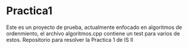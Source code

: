 # Practica1
Este es un proyecto de prueba, actualmente enfocado en algoritmos de ordenmiento, el archivo algoritmos.cpp contiene un test para varios de estos.
Repositorio para resolver la Practica 1 de IS II
